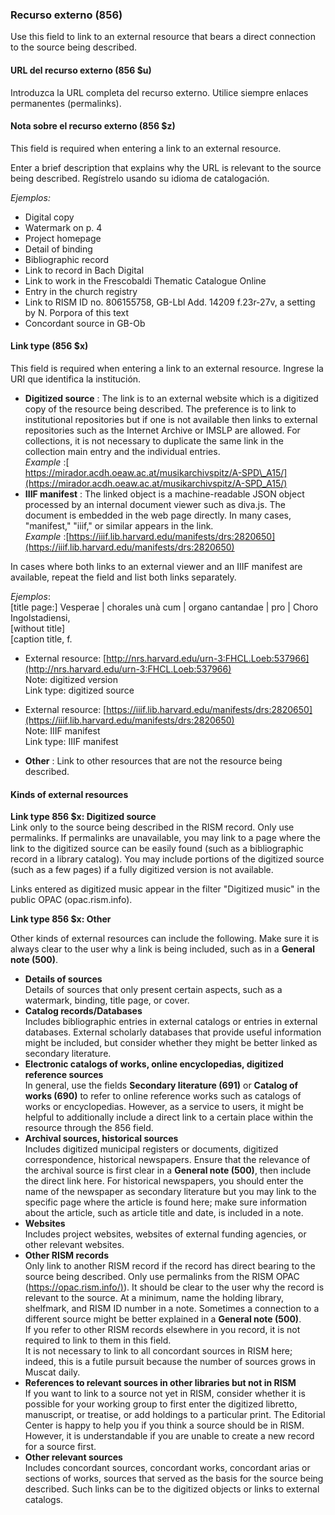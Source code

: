 ### Recurso externo (856)

Use this field to link to an external resource that bears a direct connection to the source being described.

#### URL del recurso externo (856 $u)

Introduzca la URL completa del recurso externo. Utilice siempre enlaces permanentes (permalinks).

#### Nota sobre el recurso externo (856 $z)

This field is required when entering a link to an external resource.

Enter a brief description that explains why the URL is relevant to the source being described. Regístrelo usando su idioma de catalogación.

_Ejemplos:_

- Digital copy
- Watermark on p. 4
- Project homepage
- Detail of binding
- Bibliographic record
- Link to record in Bach Digital
- Link to work in the Frescobaldi Thematic Catalogue Online
- Entry in the church registry
- Link to RISM ID no. 806155758, GB-Lbl Add. 14209 f.23r-27v, a setting by N. Porpora of this text
- Concordant source in GB-Ob

#### Link type (856 $x)

This field is required when entering a link to an external resource. Ingrese la URI que identifica la institución.

- **Digitized source** : The link is to an external website which is a digitized copy of the resource being described. The preference is to link to institutional repositories but if one is not available then links to external repositories such as the Internet Archive or IMSLP are allowed. For collections, it is not necessary to duplicate the same link in the collection main entry and the individual entries.  
  _Example_ :[  
  https://mirador.acdh.oeaw.ac.at/musikarchivspitz/A-SPD\_A15/](https://mirador.acdh.oeaw.ac.at/musikarchivspitz/A-SPD_A15/)
- **IIIF manifest** : The linked object is a machine-readable JSON object processed by an internal document viewer such as diva.js. The document is embedded in the web page directly. In many cases, "manifest," "iiif," or similar appears in the link.  
  _Example_ :[https://iiif.lib.harvard.edu/manifests/drs:2820650](https://iiif.lib.harvard.edu/manifests/drs:2820650)

In cases where both links to an external viewer and an IIIF manifest are available, repeat the field and list both links separately.

_Ejemplos_:  
[title page:] Vesperae | chorales unà cum | organo cantandae | pro | Choro Ingolstadiensi,  
[without title]  
[caption title, f.

- External resource: [http://nrs.harvard.edu/urn-3:FHCL.Loeb:537966](http://nrs.harvard.edu/urn-3:FHCL.Loeb:537966)  
  Note: digitized version  
  Link type: digitized source
- External resource: [https://iiif.lib.harvard.edu/manifests/drs:2820650](https://iiif.lib.harvard.edu/manifests/drs:2820650)  
  Note: IIIF manifest  
  Link type: IIIF manifest

- **Other** : Link to other resources that are not the resource being described.

#### Kinds of external resources

**Link type 856 $x: Digitized source**  
Link only to the source being described in the RISM record. Only use permalinks. If permalinks are unavailable, you may link to a page where the link to the digitized source can be easily found (such as a bibliographic record in a library catalog). You may include portions of the digitized source (such as a few pages) if a fully digitized version is not available.

Links entered as digitized music appear in the filter "Digitized music" in the public OPAC (opac.rism.info).

**Link type 856 $x: Other**

Other kinds of external resources can include the following. Make sure it is always clear to the user why a link is being included, such as in a **General note (500)**.

- **Details of sources**  
  Details of sources that only present certain aspects, such as a watermark, binding, title page, or cover.
- **Catalog records/Databases**  
  Includes bibliographic entries in external catalogs or entries in external databases. External scholarly databases that provide useful information might be included, but consider whether they might be better linked as secondary literature.
- **Electronic catalogs of works, online encyclopedias, digitized reference sources**  
  In general, use the fields **Secondary literature (691)** or **Catalog of works (690)** to refer to online reference works such as catalogs of works or encyclopedias. However, as a service to users, it might be helpful to additionally include a direct link to a certain place within the resource through the 856 field.
- **Archival sources, historical sources**  
  Includes digitized municipal registers or documents, digitized correspondence, historical newspapers. Ensure that the relevance of the archival source is first clear in a **General note (500)**, then include the direct link here. For historical newspapers, you should enter the name of the newspaper as secondary literature but you may link to the specific page where the article is found here; make sure information about the article, such as article title and date, is included in a note.
- **Websites**  
  Includes project websites, websites of external funding agencies, or other relevant websites.
- **Other RISM records**  
  Only link to another RISM record if the record has direct bearing to the source being described. Only use permalinks from the RISM OPAC ([https://opac.rism.info/)](https://opac.rism.info/)). It should be clear to the user why the record is relevant to the source. At a minimum, name the holding library, shelfmark, and RISM ID number in a note. Sometimes a connection to a different source might be better explained in a **General note (500)**.   
  If you refer to other RISM records elsewhere in you record, it is not required to link to them in this field.  
  It is not necessary to link to all concordant sources in RISM here; indeed, this is a futile pursuit because the number of sources grows in Muscat daily.
- **References to relevant sources in other libraries but not in RISM**  
  If you want to link to a source not yet in RISM, consider whether it is possible for your working group to first enter the digitized libretto, manuscript, or treatise, or add holdings to a particular print. The Editorial Center is happy to help you if you think a source should be in RISM. However, it is understandable if you are unable to create a new record for a source first.
- **Other relevant sources**  
  Includes concordant sources, concordant works, concordant arias or sections of works, sources that served as the basis for the source being described. Such links can be to the digitized objects or links to external catalogs.
